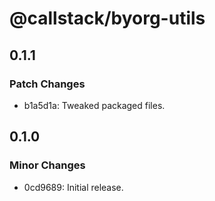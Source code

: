 # @callstack/byorg-utils

## 0.1.1

### Patch Changes

- b1a5d1a: Tweaked packaged files.

## 0.1.0

### Minor Changes

- 0cd9689: Initial release.
